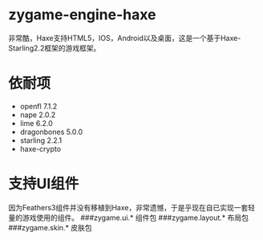 # zygame-engine-haxe
非常酷，Haxe支持HTML5，IOS，Android以及桌面，这是一个基于Haxe-Starling2.2框架的游戏框架。

# 依耐项
- openfl 7.1.2
- nape 2.0.2
- lime 6.2.0
- dragonbones 5.0.0
- starling 2.2.1
- haxe-crypto

# 支持UI组件
因为Feathers3组件并没有移植到Haxe，非常遗憾，于是乎现在自已实现一套轻量的游戏使用的组件。
###zygame.ui.* 组件包
###zygame.layout.* 布局包
###zygame.skin.* 皮肤包


